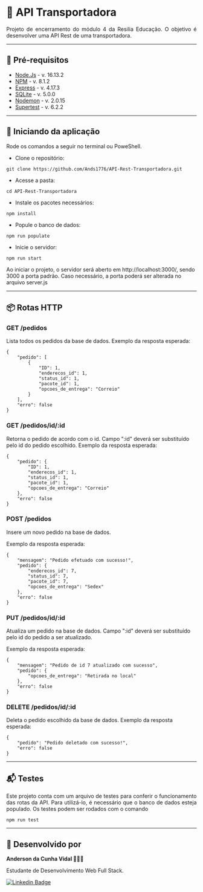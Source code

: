 # 🚚 API Transportadora

 <p align="justify">Projeto de encerramento do módulo 4 da Resilia Educação. O objetivo é desenvolver uma API Rest de uma transportadora.

---

## 📮 Pré-requisitos

- <a href="https://nodejs.org/en/">Node.Js</a> - v. 16.13.2
- <a href="https://www.npmjs.com/">NPM</a> - v. 8.1.2
- <a href="https://expressjs.com/pt-br/">Express</a> - v. 4.17.3
- <a href="https://www.npmjs.com/package/sqlite3">SQLite</a> - v. 5.0.0
- <a href="https://nodemon.io/">Nodemon</a> - v. 2.0.15
- <a href="https://www.npmjs.com/package/supertest"> Supertest</a> - v. 6.2.2

---

## 📨 Iniciando da aplicação

 <p>Rode os comandos a seguir no terminal ou PoweShell.</p>
 
 - Clone o repositório:
```
git clone https://github.com/Ands1776/API-Rest-Transportadora.git
```
- Acesse a pasta:
```
cd API-Rest-Transportadora
```
- Instale os pacotes necessários:
```
npm install
```
- Popule o banco de dados:
```
npm run populate
```
- Inicie o servidor:
```
npm run start
```
<p>Ao iniciar o projeto, o servidor será aberto em http://localhost:3000/, sendo 3000 a porta padrão. Caso necessário, a porta poderá ser alterada no arquivo server.js</p>

---

## 📦 Rotas HTTP

### <b> GET /pedidos </b>

Lista todos os pedidos da base de dados.
Exemplo da resposta esperada:

```
{
	"pedido": [
		{
			"ID": 1,
			"enderecos_id": 1,
			"status_id": 1,
			"pacote_id": 1,
			"opcoes_de_entrega": "Correio"
		}
	],
	"erro": false
}

```

### <b> GET /pedidos/id/:id </b>

Retorna o pedido de acordo com o id. Campo ":id" deverá ser substituído pelo id do pedido escolhido.
Exemplo da resposta esperada:

```
{
	"pedido": {
		"ID": 1,
		"enderecos_id": 1,
		"status_id": 1,
		"pacote_id": 1,
		"opcoes_de_entrega": "Correio"
	},
	"erro": false
}
```

### <b> POST /pedidos </b>

Insere um novo pedido na base de dados.

Exemplo da resposta esperada:

```
{
	"mensagem": "Pedido efetuado com sucesso!",
	"pedido": {
		"enderecos_id": 7,
		"status_id": 7,
		"pacote_id": 7,
		"opcoes_de_entrega": "Sedex"
	},
	"erro": false
}
```

### <b> PUT /pedidos/id/:id </b>

Atualiza um pedido na base de dados. Campo ":id" deverá ser substituído pelo id do pedido a ser atualizado.

Exemplo da resposta esperada:

```
{
	"mensagem": "Pedido de id 7 atualizado com sucesso",
	"pedido": {
		"opcoes_de_entrega": "Retirada no local"
	},
	"erro": false
}
```

### <b> DELETE /pedidos/id/:id </b>

Deleta o pedido escolhido da base de dados.
Exemplo da resposta esperada:

```
{
	"pedido": "Pedido deletado com sucesso!",
	"erro": false
}
```

---

## 📬 Testes

<p align="justify">Este projeto conta com um arquivo de testes para conferir o funcionamento das rotas da API. Para utilizá-lo, é necessário que o banco de dados esteja populado. Os testes podem ser rodados com o comando</p>

```
npm run test
```

---

## 🚛 Desenvolvido por

<b>Anderson da Cunha Vidal 👨🏾‍💻</b>

<p>Estudante de Desenvolvimento Web Full Stack.</p>

[![Linkedin Badge](https://img.shields.io/badge/-Linkedin-blue?style=flat-square&logo=Linkedin&logoColor=white&link=https://www.linkedin.com/in/anderson-da-cunha-vidal-2560a520a/)](https://www.linkedin.com/in/anderson-da-cunha-vidal-2560a520a/)
